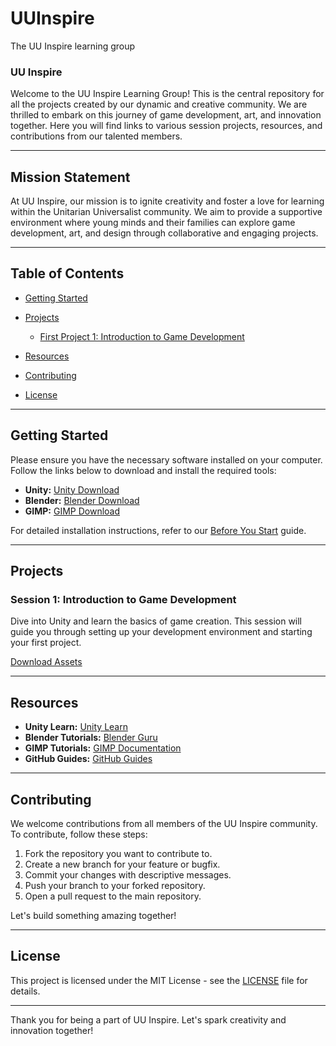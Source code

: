 # UUInspire
The UU Inspire learning group

### UU Inspire

Welcome to the UU Inspire Learning Group! This is the central repository for all the projects created by our dynamic and creative community. We are thrilled to embark on this journey of game development, art, and innovation together. Here you will find links to various session projects, resources, and contributions from our talented members.

---

## Mission Statement

At UU Inspire, our mission is to ignite creativity and foster a love for learning within the Unitarian Universalist community. We aim to provide a supportive environment where young minds and their families can explore game development, art, and design through collaborative and engaging projects.

---

## Table of Contents

- [Getting Started](#getting-started)
- [Projects](#projects)
  - [First Project 1: Introduction to Game Development](#session-1-introduction-to-game-development)

- [Resources](#resources)
- [Contributing](#contributing)
- [License](#license)

---

## Getting Started

Please ensure you have the necessary software installed on your computer. Follow the links below to download and install the required tools:

- **Unity:** [Unity Download](https://unity.com/)
- **Blender:** [Blender Download](https://www.blender.org/)
- **GIMP:** [GIMP Download](https://www.gimp.org/)

For detailed installation instructions, refer to our [Before You Start](https://docs.google.com/document/d/1pRzRfC04XlTTN2ffdh4b3zUN7lxsSF6ggS-FJYHf_po/edit?usp=sharing) guide.

---

## Projects

### Session 1: Introduction to Game Development
Dive into Unity and learn the basics of game creation. This session will guide you through setting up your development environment and starting your first project.

[Download Assets](https://github.com/centralfloridaattorney/UUInspire)



---

## Resources

- **Unity Learn:** [Unity Learn](https://learn.unity.com/)
- **Blender Tutorials:** [Blender Guru](https://www.blenderguru.com/)
- **GIMP Tutorials:** [GIMP Documentation](https://www.gimp.org/tutorials/)
- **GitHub Guides:** [GitHub Guides](https://guides.github.com/)

---

## Contributing

We welcome contributions from all members of the UU Inspire community. To contribute, follow these steps:

1. Fork the repository you want to contribute to.
2. Create a new branch for your feature or bugfix.
3. Commit your changes with descriptive messages.
4. Push your branch to your forked repository.
5. Open a pull request to the main repository.

Let's build something amazing together!

---

## License

This project is licensed under the MIT License - see the [LICENSE](LICENSE) file for details.

---

Thank you for being a part of UU Inspire. Let's spark creativity and innovation together!
